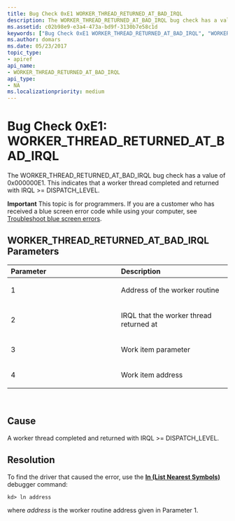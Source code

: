 ```yaml
---
title: Bug Check 0xE1 WORKER_THREAD_RETURNED_AT_BAD_IRQL
description: The WORKER_THREAD_RETURNED_AT_BAD_IRQL bug check has a value of 0x000000E1. This indicates that a worker thread completed and returned with IRQL DISPATCH_LEVEL.
ms.assetid: c02b98e9-e3a4-473a-bd9f-3130b7e58c1d
keywords: ["Bug Check 0xE1 WORKER_THREAD_RETURNED_AT_BAD_IRQL", "WORKER_THREAD_RETURNED_AT_BAD_IRQL"]
ms.author: domars
ms.date: 05/23/2017
topic_type:
- apiref
api_name:
- WORKER_THREAD_RETURNED_AT_BAD_IRQL
api_type:
- NA
ms.localizationpriority: medium
---
```


# Bug Check 0xE1: WORKER\_THREAD\_RETURNED\_AT\_BAD\_IRQL


The WORKER\_THREAD\_RETURNED\_AT\_BAD\_IRQL bug check has a value of 0x000000E1. This indicates that a worker thread completed and returned with IRQL &gt;= DISPATCH\_LEVEL.

**Important** This topic is for programmers. If you are a customer who has received a blue screen error code while using your computer, see [Troubleshoot blue screen errors](https://windows.microsoft.com/windows-10/troubleshoot-blue-screen-errors).

## WORKER\_THREAD\_RETURNED\_AT\_BAD\_IRQL Parameters


<table>
<colgroup>
<col width="50%" />
<col width="50%" />
</colgroup>
<thead>
<tr class="header">
<th align="left">Parameter</th>
<th align="left">Description</th>
</tr>
</thead>
<tbody>
<tr class="odd">
<td align="left"><p>1</p></td>
<td align="left"><p>Address of the worker routine</p></td>
</tr>
<tr class="even">
<td align="left"><p>2</p></td>
<td align="left"><p>IRQL that the worker thread returned at</p></td>
</tr>
<tr class="odd">
<td align="left"><p>3</p></td>
<td align="left"><p>Work item parameter</p></td>
</tr>
<tr class="even">
<td align="left"><p>4</p></td>
<td align="left"><p>Work item address</p></td>
</tr>
</tbody>
</table>

 

Cause
-----

A worker thread completed and returned with IRQL &gt;= DISPATCH\_LEVEL.

Resolution
----------

To find the driver that caused the error, use the [**ln (List Nearest Symbols)**](ln--list-nearest-symbols-.md) debugger command:

```dbgcmd
kd> ln address
```

where *address* is the worker routine address given in Parameter 1.

 

 




